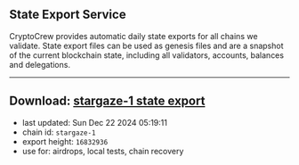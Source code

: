 ## State Export Service
CryptoCrew provides automatic daily state exports for all chains we validate. State export files can be used as genesis files and are a snapshot of the current blockchain state, including all validators, accounts, balances and delegations.

---
**Download: [stargaze-1 state export](https://dl-eu2.ccvalidators.com/SERVICE/stargaze/stargaze-1_export_16832936.json)**
---

- last updated: Sun Dec 22 2024 05:19:11
- chain id: `stargaze-1`
- export height: `16832936`
- use for: airdrops, local tests, chain recovery
